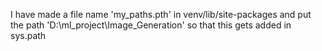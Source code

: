 I have made a file name 'my_paths.pth' in venv/lib/site-packages and put the path 'D:\ml_project\Image_Generation' so that this gets added in sys.path

